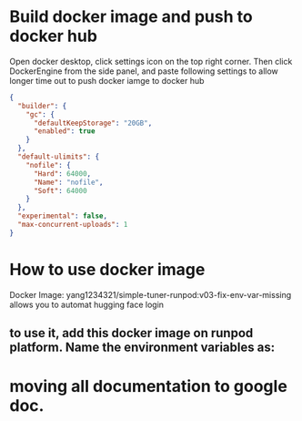 # Build docker image and push to docker hub
Open docker desktop, click settings icon on the top right corner. Then click DockerEngine from the side panel, and paste following settings to allow longer time out to push docker iamge to docker hub
```json
{
  "builder": {
    "gc": {
      "defaultKeepStorage": "20GB",
      "enabled": true
    }
  },
  "default-ulimits": {
    "nofile": {
      "Hard": 64000,
      "Name": "nofile",
      "Soft": 64000
    }
  },
  "experimental": false,
  "max-concurrent-uploads": 1
}
```
# How to use docker image
Docker Image:
yang1234321/simple-tuner-runpod:v03-fix-env-var-missing
allows you to automat hugging face login

to use it, add this docker image on runpod platform. Name the environment variables as:
- 

# moving all documentation to google doc. 